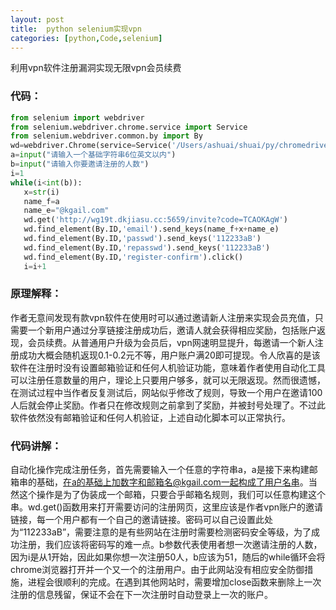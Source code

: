 ```yaml
---
layout: post
title:  python selenium实现vpn
categories: [python,Code,selenium]
---
```


利用vpn软件注册漏洞实现无限vpn会员续费

### 代码：

```python
from selenium import webdriver
from selenium.webdriver.chrome.service import Service 
from selenium.webdriver.common.by import By
wd=webdriver.Chrome(service=Service('/Users/ashuai/shuai/py/chromedriver'))
a=input("请输入一个基础字符串6位英文以内")
b=input("请输入你要邀请注册的人数")
i=1
while(i<int(b)):
   x=str(i)
   name_f=a
   name_e="@kgail.com"
   wd.get('http://wg19t.dkjiasu.cc:5659/invite?code=TCAOKAgW')
   wd.find_element(By.ID,'email').send_keys(name_f+x+name_e)
   wd.find_element(By.ID,'passwd').send_keys('112233aB')
   wd.find_element(By.ID,'repasswd').send_keys('112233aB')
   wd.find_element(By.ID,'register-confirm').click()
   i=i+1

```

### 原理解释：

作者无意间发现有款vpn软件在使用时可以通过邀请新人注册来实现会员充值，只需要一个新用户通过分享链接注册成功后，邀请人就会获得相应奖励，包括账户返现，会员续费。从普通用户升级为会员后，vpn网速明显提升，每邀请一个新人注册成功大概会随机返现0.1-0.2元不等，用户账户满20即可提现。令人欣喜的是该软件在注册时没有设置邮箱验证和任何人机验证功能，意味着作者使用自动化工具可以注册任意数量的用户，理论上只要用户够多，就可以无限返现。然而很遗憾，在测试过程中当作者反复测试后，网站似乎修改了规则，导致一个用户在邀请100人后就会停止奖励。作者只在修改规则之前拿到了奖励，并被封号处理了。不过此软件依然没有邮箱验证和任何人机验证，上述自动化脚本可以正常执行。

### 代码讲解：

自动化操作完成注册任务，首先需要输入一个任意的字符串a，a是接下来构建邮箱串的基础，在a的基础上加数字和邮箱名@kgail.com一起构成了用户名串。当然这个操作是为了伪装成一个邮箱，只要合乎邮箱名规则，我们可以任意构建这个串。wd.get()函数用来打开需要访问的注册网页，这里应该是作者vpn账户的邀请链接，每一个用户都有一个自己的邀请链接。密码可以自己设置此处为“112233aB”，需要注意的是有些网站在注册时需要检测密码安全等级，为了成功注册，我们应该将密码写的难一点。b参数代表使用者想一次邀请注册的人数，因为i是从1开始，因此如果你想一次注册50人，b应该为51，随后的while循环会将chrome浏览器打开并一个又一个的注册用户。由于此网站没有相应安全防御措施，进程会很顺利的完成。在遇到其他网站时，需要增加close函数来删除上一次注册的信息残留，保证不会在下一次注册时自动登录上一次的账户。
